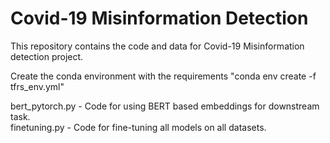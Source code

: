 # Covid-19 Misinformation Detection

This repository contains the code and data for Covid-19 Misinformation detection project.

Create the conda environment with the requirements "conda env create -f tfrs_env.yml"          

bert_pytorch.py - Code for using BERT based embeddings for downstream task.          
finetuning.py - Code for fine-tuning all models on all datasets.
